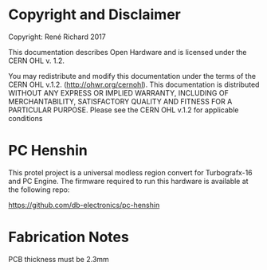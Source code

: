 # Copyright and Disclaimer
Copyright: René Richard 2017

This documentation describes Open Hardware and is licensed under the
CERN OHL v. 1.2.

You may redistribute and modify this documentation under the terms of the
CERN OHL v.1.2. (http://ohwr.org/cernohl). This documentation is distributed
WITHOUT ANY EXPRESS OR IMPLIED WARRANTY, INCLUDING OF
MERCHANTABILITY, SATISFACTORY QUALITY AND FITNESS FOR A
PARTICULAR PURPOSE. Please see the CERN OHL v.1.2 for applicable
conditions

# PC Henshin
This protel project is a universal modless region convert for Turbografx-16 and PC Engine. The firmware required to run this hardware is available at the following repo:

https://github.com/db-electronics/pc-henshin

# Fabrication Notes
PCB thickness must be 2.3mm
